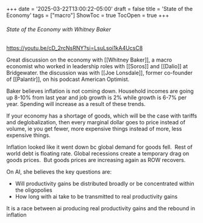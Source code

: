 +++
date = '2025-03-22T13:00:22-05:00'
draft = false
title = 'State of the Economy'
tags = ["macro"]
ShowToc = true
TocOpen = true
+++


###### State of the Economy with Whitney Baker

https://youtu.be/cD_2rcNsRNY?si=LsuLsoi1kA4UcsC8

Great discussion on the economy with [[Whitney Baker]], a macro economist who worked in leadership roles with [[Soros]] and [[Dalio]] at Bridgewater.  the discussion was with [[Joe Lonsdale]], former co-founder of [[Palantir]], on his podcast American Optimist.

Baker believes inflation is not coming down. Household incomes are going up 8-10% from last year and job growth is 2% while growth is 6-7% per year. Spending will increase as a result of these trends.

If your economy has a shortage of goods, which will be the case with tariffs and deglobalization, then every marginal dollar goes to price instead of volume, ie you get fewer, more expensive things instead of more, less expensive things.

Inflation looked like it went down bc global demand for goods fell.  Rest of world debt is floating rate. Global recessions create a temporary drag on goods prices.  But goods prices are increasing again as ROW recovers.


On AI, she believes the key questions are:

- Will productivity gains be distributed broadly or be concentrated within the oligopolies  
- How long with ai take to be transmitted to real productivity gains

It is a race between ai producing real productivity gains and the rebound in inflation
